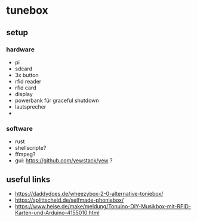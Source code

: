 # tunebox

## setup

### hardware

- pi
- sdcard
- 3x button
- rfid reader
- rfid card
- display
- powerbank für graceful shutdown
- lautsprecher
- 

### software

- rust
- shellscripte?
- ffmpeg?
- gui: https://github.com/yewstack/yew ?

## useful links

- https://daddydoes.de/wheezybox-2-0-alternative-toniebox/
- https://splittscheid.de/selfmade-phoniebox/
- https://www.heise.de/make/meldung/Tonuino-DIY-Musikbox-mit-RFID-Karten-und-Arduino-4155010.html
